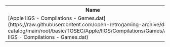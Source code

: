 <table>
<tr><th>Name</th><th>Size</th></tr>
<tr><td>[Apple IIGS - Compilations - Games.dat](https://raw.githubusercontent.com/open-retrogaming-archive/dat-catalog/main/root/basic/TOSEC/Apple/IIGS/Compilations/Games/Apple IIGS - Compilations - Games.dat)</td><td>9353</td></tr>
</table>
